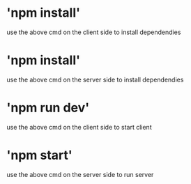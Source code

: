# 'npm install'
use the above cmd on the client side to install dependendies

# 'npm install'
use the above cmd on the server side to install dependendies

# 'npm run dev'
use the above cmd on the client side to start client

# 'npm start'
use the above cmd on the server side to run server
